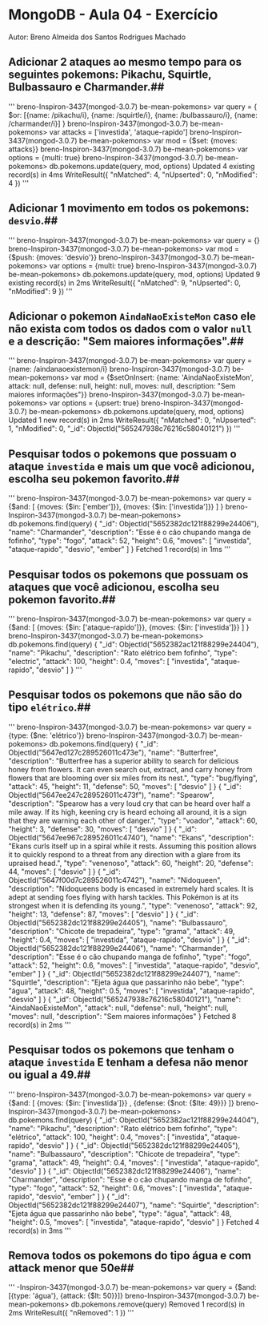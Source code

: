 # MongoDB - Aula 04 - Exercício
Autor: Breno Almeida dos Santos Rodrigues Machado

## **Adicionar** 2 ataques ao mesmo tempo para os seguintes pokemons: Pikachu, Squirtle, Bulbassauro e Charmander.##

'''
breno-Inspiron-3437(mongod-3.0.7) be-mean-pokemons> var query = { $or: [{name: /pikachu/i}, {name: /squirtle/i}, {name: /bulbassauro/i}, {name: /charmander/i}] }
breno-Inspiron-3437(mongod-3.0.7) be-mean-pokemons> var attacks = ['investida', 'ataque-rapido']
breno-Inspiron-3437(mongod-3.0.7) be-mean-pokemons> var mod = {$set: {moves: attacks}}
breno-Inspiron-3437(mongod-3.0.7) be-mean-pokemons> var options = {multi: true}
breno-Inspiron-3437(mongod-3.0.7) be-mean-pokemons> db.pokemons.update(query, mod, options)
Updated 4 existing record(s) in 4ms
WriteResult({
  "nMatched": 4,
  "nUpserted": 0,
  "nModified": 4
})
'''

## **Adicionar** 1 movimento em todos os pokemons: `desvio`.##

'''
breno-Inspiron-3437(mongod-3.0.7) be-mean-pokemons> var query = {}
breno-Inspiron-3437(mongod-3.0.7) be-mean-pokemons> var mod = {$push: {moves: 'desvio'}}
breno-Inspiron-3437(mongod-3.0.7) be-mean-pokemons> var options = {multi: true}
breno-Inspiron-3437(mongod-3.0.7) be-mean-pokemons> db.pokemons.update(query, mod, options)
Updated 9 existing record(s) in 2ms
WriteResult({
  "nMatched": 9,
  "nUpserted": 0,
  "nModified": 9
})
'''

## **Adicionar** o pokemon `AindaNaoExisteMon` caso ele não exista com todos os dados com o valor `null` e a descrição: "Sem maiores informações".##

'''
breno-Inspiron-3437(mongod-3.0.7) be-mean-pokemons> var query = {name: /aindanaoexistemon/i}
breno-Inspiron-3437(mongod-3.0.7) be-mean-pokemons> var mod = {$setOnInsert: {name: 'AindaNaoExisteMon', attack: null, defense: null, height: null, moves: null, description: "Sem maiores informações"}}
breno-Inspiron-3437(mongod-3.0.7) be-mean-pokemons> var options = {upsert: true}
breno-Inspiron-3437(mongod-3.0.7) be-mean-pokemons> db.pokemons.update(query, mod, options)
Updated 1 new record(s) in 2ms
WriteResult({
  "nMatched": 0,
  "nUpserted": 1,
  "nModified": 0,
  "_id": ObjectId("565247938c76216c58040121")
})
'''

## Pesquisar todos o pokemons que possuam o ataque `investida` e mais um que você adicionou, escolha seu pokemon favorito.##

'''
breno-Inspiron-3437(mongod-3.0.7) be-mean-pokemons> var query = {$and: [ {moves: {$in: ['ember']}}, {moves: {$in: ['investida']}} ] }
breno-Inspiron-3437(mongod-3.0.7) be-mean-pokemons> db.pokemons.find(query)
{
  "_id": ObjectId("5652382dc121f88299e24406"),
  "name": "Charmander",
  "description": "Esse é o cão chupando manga de fofinho",
  "type": "fogo",
  "attack": 52,
  "height": 0.6,
  "moves": [
    "investida",
    "ataque-rapido",
    "desvio",
    "ember"
  ]
}
Fetched 1 record(s) in 1ms
'''

## Pesquisar **todos** os pokemons que possuam os ataques que você adicionou, escolha seu pokemon favorito.##

'''
breno-Inspiron-3437(mongod-3.0.7) be-mean-pokemons> var query = {$and: [ {moves: {$in: ['ataque-rapido']}}, {moves: {$in: ['investida']}} ] }
breno-Inspiron-3437(mongod-3.0.7) be-mean-pokemons> db.pokemons.find(query)
{
  "_id": ObjectId("5652382ac121f88299e24404"),
  "name": "Pikachu",
  "description": "Rato elétrico bem fofinho",
  "type": "electric",
  "attack": 100,
  "height": 0.4,
  "moves": [
    "investida",
    "ataque-rapido",
    "desvio"
  ]
}
'''

## Pesquisar **todos** os pokemons que não são do tipo `elétrico`.##

'''
breno-Inspiron-3437(mongod-3.0.7) be-mean-pokemons> var query = {type: {$ne: 'elétrico'}}
breno-Inspiron-3437(mongod-3.0.7) be-mean-pokemons> db.pokemons.find(query)
{
  "_id": ObjectId("5647ed127c289526011c473e"),
  "name": "Butterfree",
  "description": "Butterfree has a superior ability to search for delicious honey from flowers. It can even search out, extract, and carry honey from flowers that are blooming over six miles from its nest.",
  "type": "bug/flying",
  "attack": 45,
  "height": 11,
  "defense": 50,
  "moves": [
    "desvio"
  ]
}
{
  "_id": ObjectId("5647ee247c289526011c473f"),
  "name": "Spearow",
  "description": "Spearow has a very loud cry that can be heard over half a mile away. If its high, keening cry is heard echoing all around, it is a sign that they are warning each other of danger.",
  "type": "voador",
  "attack": 60,
  "height": 3,
  "defense": 30,
  "moves": [
    "desvio"
  ]
}
{
  "_id": ObjectId("5647ee967c289526011c4740"),
  "name": "Ekans",
  "description": "Ekans curls itself up in a spiral while it rests. Assuming this position allows it to quickly respond to a threat from any direction with a glare from its upraised head.",
  "type": "venenoso",
  "attack": 60,
  "height": 20,
  "defense": 44,
  "moves": [
    "desvio"
  ]
}
{
  "_id": ObjectId("5647f00d7c289526011c4742"),
  "name": "Nidoqueen",
  "description": "Nidoqueens body is encased in extremely hard scales. It is adept at sending foes flying with harsh tackles. This Pokémon is at its strongest when it is defending its young.",
  "type": "venenoso",
  "attack": 92,
  "height": 13,
  "defense": 87,
  "moves": [
    "desvio"
  ]
}
{
  "_id": ObjectId("5652382dc121f88299e24405"),
  "name": "Bulbassauro",
  "description": "Chicote de trepadeira",
  "type": "grama",
  "attack": 49,
  "height": 0.4,
  "moves": [
    "investida",
    "ataque-rapido",
    "desvio"
  ]
}
{
  "_id": ObjectId("5652382dc121f88299e24406"),
  "name": "Charmander",
  "description": "Esse é o cão chupando manga de fofinho",
  "type": "fogo",
  "attack": 52,
  "height": 0.6,
  "moves": [
    "investida",
    "ataque-rapido",
    "desvio",
    "ember"
  ]
}
{
  "_id": ObjectId("5652382dc121f88299e24407"),
  "name": "Squirtle",
  "description": "Ejeta água que passarinho não bebe",
  "type": "água",
  "attack": 48,
  "height": 0.5,
  "moves": [
    "investida",
    "ataque-rapido",
    "desvio"
  ]
}
{
  "_id": ObjectId("565247938c76216c58040121"),
  "name": "AindaNaoExisteMon",
  "attack": null,
  "defense": null,
  "height": null,
  "moves": null,
  "description": "Sem maiores informações"
}
Fetched 8 record(s) in 2ms
'''

## Pesquisar **todos** os pokemons que tenham o ataque `investida` **E** tenham a defesa **não menor ou igual** a 49.##

'''
breno-Inspiron-3437(mongod-3.0.7) be-mean-pokemons> var query = {$and: [ {moves: {$in: ['investida']}} , {defense: {$not: {$lte: 49}}} ]}
breno-Inspiron-3437(mongod-3.0.7) be-mean-pokemons> db.pokemons.find(query)
{
  "_id": ObjectId("5652382ac121f88299e24404"),
  "name": "Pikachu",
  "description": "Rato elétrico bem fofinho",
  "type": "elétrico",
  "attack": 100,
  "height": 0.4,
  "moves": [
    "investida",
    "ataque-rapido",
    "desvio"
  ]
}
{
  "_id": ObjectId("5652382dc121f88299e24405"),
  "name": "Bulbassauro",
  "description": "Chicote de trepadeira",
  "type": "grama",
  "attack": 49,
  "height": 0.4,
  "moves": [
    "investida",
    "ataque-rapido",
    "desvio"
  ]
}
{
  "_id": ObjectId("5652382dc121f88299e24406"),
  "name": "Charmander",
  "description": "Esse é o cão chupando manga de fofinho",
  "type": "fogo",
  "attack": 52,
  "height": 0.6,
  "moves": [
    "investida",
    "ataque-rapido",
    "desvio",
    "ember"
  ]
}
{
  "_id": ObjectId("5652382dc121f88299e24407"),
  "name": "Squirtle",
  "description": "Ejeta água que passarinho não bebe",
  "type": "água",
  "attack": 48,
  "height": 0.5,
  "moves": [
    "investida",
    "ataque-rapido",
    "desvio"
  ]
}
Fetched 4 record(s) in 3ms
'''

## Remova **todos** os pokemons do tipo água e com attack menor que 50e##

'''
-Inspiron-3437(mongod-3.0.7) be-mean-pokemons> var query = {$and: [{type: 'água'}, {attack: {$lt: 50}}]}
breno-Inspiron-3437(mongod-3.0.7) be-mean-pokemons> db.pokemons.remove(query)
Removed 1 record(s) in 2ms
WriteResult({
  "nRemoved": 1
})
'''
